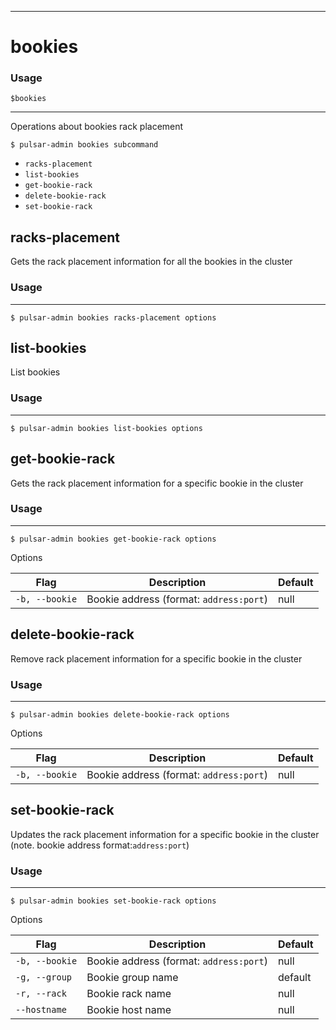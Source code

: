 ------------

# bookies

### Usage

`$bookies`

------------

Operations about bookies rack placement

```shell
$ pulsar-admin bookies subcommand
```

* `racks-placement`
* `list-bookies`
* `get-bookie-rack`
* `delete-bookie-rack`
* `set-bookie-rack`

## racks-placement

Gets the rack placement information for all the bookies in the cluster

### Usage

------------

```shell
$ pulsar-admin bookies racks-placement options
```

## list-bookies

List bookies

### Usage

------------

```shell
$ pulsar-admin bookies list-bookies options
```

## get-bookie-rack

Gets the rack placement information for a specific bookie in the cluster

### Usage

------------

```shell
$ pulsar-admin bookies get-bookie-rack options
```

Options

| Flag           | Description                             | Default |
|----------------|-----------------------------------------|---------|
| `-b, --bookie` | Bookie address (format: `address:port`) | null    |

## delete-bookie-rack

Remove rack placement information for a specific bookie in the cluster

### Usage

------------

```shell
$ pulsar-admin bookies delete-bookie-rack options
```

Options

| Flag           | Description                             | Default |
|----------------|-----------------------------------------|---------|
| `-b, --bookie` | Bookie address (format: `address:port`) | null    |

## set-bookie-rack

Updates the rack placement information for a specific bookie in the cluster (note. bookie address format:`address:port`)

### Usage

------------

```shell
$ pulsar-admin bookies set-bookie-rack options
```

Options

| Flag           | Description                             | Default |
|----------------|-----------------------------------------|---------|
| `-b, --bookie` | Bookie address (format: `address:port`) | null    |
| `-g, --group`  | Bookie group name                       | default |
| `-r, --rack`   | Bookie rack name                        | null    |
| `--hostname`   | Bookie host name                        | null    |

